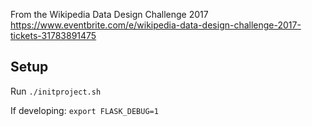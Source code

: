 From the Wikipedia Data Design Challenge 2017 https://www.eventbrite.com/e/wikipedia-data-design-challenge-2017-tickets-31783891475

## Setup
Run `./initproject.sh`

If developing:
`export FLASK_DEBUG=1`
